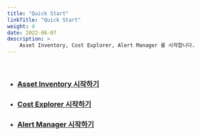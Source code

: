```yaml
---
title: "Quick Start"
linkTitle: "Quick Start"
weight: 4
date: 2022-06-07
description: >
    Asset Inventory, Cost Explorer, Alert Manager 를 시작합니다.
---
```

<br>

- ### [Asset Inventory 시작하기](/ko/docs/guides/asset-inventory/quick-start)
- ### [Cost Explorer 시작하기](/ko/docs/guides/cost-explorer/quick-start)
- ### [Alert Manager 시작하기](/ko/docs/guides/alert-manager/quick-start)
